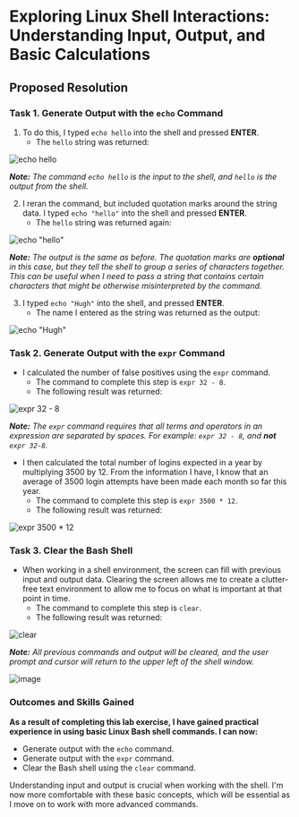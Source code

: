 # Exploring Linux Shell Interactions: Understanding Input, Output, and Basic Calculations

## Proposed Resolution

### Task 1. Generate Output with the `echo` Command

1. To do this, I typed `echo hello` into the shell and pressed **ENTER**.
    * The `hello` string was returned:

![echo hello](https://github.com/user-attachments/assets/50a0caa9-a20a-4159-befc-22fa79f68e2a)

***Note:** The command `echo hello` is the input to the shell, and `hello` is the output from the shell.*

2. I reran the command, but included quotation marks around the string data. I typed `echo "hello"` into the shell and pressed **ENTER**.
    * The `hello` string was returned again:

![echo "hello"](https://github.com/user-attachments/assets/c12da962-53f9-4436-b787-81215a84e222)

***Note:** The output is the same as before. The quotation marks are **optional** in this case, but they tell the shell to group a series of characters together. This can be useful when I need to pass a string that contains certain characters that might be otherwise misinterpreted by the command.*

3. I typed `echo "Hugh"` into the shell, and pressed **ENTER**.
    * The name I entered as the string was returned as the output:

![echo "Hugh"](https://github.com/user-attachments/assets/2145c4b5-0363-4891-b823-246e5693442e)

### Task 2. Generate Output with the `expr` Command

* I calculated the number of false positives using the `expr` command.
    * The command to complete this step is `expr 32 - 8`.
    * The following result was returned:

![expr 32 - 8](https://github.com/user-attachments/assets/2fd0e1a4-0358-41df-a53f-7e7acd6fe2a7)

***Note:** The `expr` command requires that all terms and operators in an expression are separated by spaces. For example: `expr 32 - 8`, and **not** `expr 32-8`.*

* I then calculated the total number of logins expected in a year by multiplying 3500 by 12. From the information I have, I know that an average of 3500 login attempts have been made each month so far this year.
    * The command to complete this step is `expr 3500 * 12`.
    * The following result was returned:

![expr 3500 * 12](https://github.com/user-attachments/assets/37bd89c5-082a-47f4-9733-da37f57b2b77)

### Task 3. Clear the Bash Shell

   * When working in a shell environment, the screen can fill with previous input and output data. Clearing the screen allows me to create a clutter-free text environment to allow me to focus on what is important at that point in time.
      * The command to complete this step is `clear`.
      * The following result was returned:

![clear](https://github.com/user-attachments/assets/6543a8b1-82ff-4666-a575-4fd1095ce2a7)

***Note:** All previous commands and output will be cleared, and the user prompt and cursor will return to the upper left of the shell window.*

![image](https://github.com/user-attachments/assets/6951f3f5-e384-4854-8bf8-51eb6bd911c1)

### Outcomes and Skills Gained
**As a result of completing this lab exercise, I have gained practical experience in using basic Linux Bash shell commands. I can now:**

* Generate output with the `echo` command.
* Generate output with the `expr` command.
* Clear the Bash shell using the `clear` command.

Understanding input and output is crucial when working with the shell. I'm now more comfortable with these basic concepts, which will be essential as I move on to work with more advanced commands.

